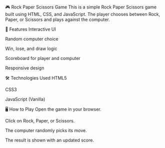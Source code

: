 🎮 Rock Paper Scissors Game
This is a simple Rock Paper Scissors game built using HTML, CSS, and JavaScript. The player chooses between Rock, Paper, or Scissors and plays against the computer.

📌 Features
Interactive UI

Random computer choice

Win, lose, and draw logic

Scoreboard for player and computer

Responsive design

🛠️ Technologies Used
HTML5

CSS3

JavaScript (Vanilla)

🖥️ How to Play
Open the game in your browser.

Click on Rock, Paper, or Scissors.

The computer randomly picks its move.

The result is shown with an updated score.



